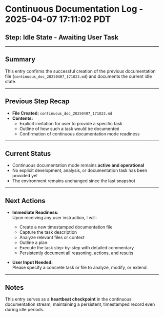 # Continuous Documentation Log - 2025-04-07 17:11:02 PDT

## Step: Idle State - Awaiting User Task

---

## Summary

This entry confirms the successful creation of the previous documentation file (`continuous_doc_20250407_171023.md`) and documents the current idle state.

---

## Previous Step Recap

- **File Created:** `continuous_doc_20250407_171023.md`
- **Contents:**  
  - Explicit invitation for user to provide a specific task  
  - Outline of how such a task would be documented  
  - Confirmation of continuous documentation mode readiness

---

## Current Status

- Continuous documentation mode remains **active and operational**
- No explicit development, analysis, or documentation task has been provided yet
- The environment remains unchanged since the last snapshot

---

## Next Actions

- **Immediate Readiness:**  
  Upon receiving any user instruction, I will:
  - Create a new timestamped documentation file
  - Capture the task description
  - Analyze relevant files or context
  - Outline a plan
  - Execute the task step-by-step with detailed commentary
  - Persistently document all reasoning, actions, and results

- **User Input Needed:**  
  Please specify a concrete task or file to analyze, modify, or extend.

---

## Notes

This entry serves as a **heartbeat checkpoint** in the continuous documentation stream, maintaining a persistent, timestamped record even during idle periods.
